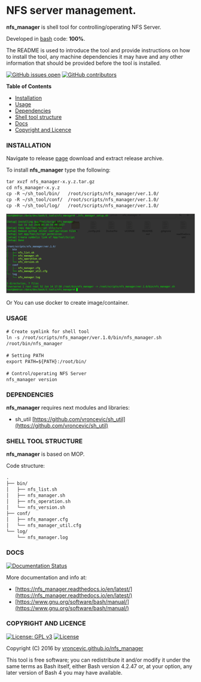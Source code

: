 # NFS server management.

**nfs_manager** is shell tool for controlling/operating NFS Server.

Developed in [bash](https://en.wikipedia.org/wiki/Bash_(Unix_shell)) code: **100%**.

The README is used to introduce the tool and provide instructions on
how to install the tool, any machine dependencies it may have and any
other information that should be provided before the tool is installed.

[![GitHub issues open](https://img.shields.io/github/issues/vroncevic/nfs_manager.svg)](https://github.com/vroncevic/nfs_manager/issues)
 [![GitHub contributors](https://img.shields.io/github/contributors/vroncevic/nfs_manager.svg)](https://github.com/vroncevic/nfs_manager/graphs/contributors)

<!-- START doctoc -->
**Table of Contents**

- [Installation](#installation)
- [Usage](#usage)
- [Dependencies](#dependencies)
- [Shell tool structure](#shell-tool-structure)
- [Docs](#docs)
- [Copyright and Licence](#copyright-and-licence)
<!-- END doctoc -->

### INSTALLATION

Navigate to release [page](https://github.com/vroncevic/nfs_manager/releases) download and extract release archive.

To install **nfs_manager** type the following:

```
tar xvzf nfs_manager-x.y.z.tar.gz
cd nfs_manager-x.y.z
cp -R ~/sh_tool/bin/   /root/scripts/nfs_manager/ver.1.0/
cp -R ~/sh_tool/conf/  /root/scripts/nfs_manager/ver.1.0/
cp -R ~/sh_tool/log/   /root/scripts/nfs_manager/ver.1.0/
```

![alt tag](https://raw.githubusercontent.com/vroncevic/nfs_manager/dev/docs/setup_tree.png)

Or You can use docker to create image/container.

### USAGE

```
# Create symlink for shell tool
ln -s /root/scripts/nfs_manager/ver.1.0/bin/nfs_manager.sh /root/bin/nfs_manager

# Setting PATH
export PATH=${PATH}:/root/bin/

# Control/operating NFS Server
nfs_manager version
```

### DEPENDENCIES

**nfs_manager** requires next modules and libraries:
* sh_util [https://github.com/vroncevic/sh_util](https://github.com/vroncevic/sh_util)

### SHELL TOOL STRUCTURE

**nfs_manager** is based on MOP.

Code structure:
```
.
├── bin/
│   ├── nfs_list.sh
│   ├── nfs_manager.sh
│   ├── nfs_operation.sh
│   └── nfs_version.sh
├── conf/
│   ├── nfs_manager.cfg
│   └── nfs_manager_util.cfg
└── log/
    └── nfs_manager.log
```

### DOCS

[![Documentation Status](https://readthedocs.org/projects/nfs_manager/badge/?version=latest)](https://nfs_manager.readthedocs.io/projects/nfs_manager/en/latest/?badge=latest)

More documentation and info at:
* [https://nfs_manager.readthedocs.io/en/latest/](https://nfs_manager.readthedocs.io/en/latest/)
* [https://www.gnu.org/software/bash/manual/](https://www.gnu.org/software/bash/manual/)

### COPYRIGHT AND LICENCE

[![License: GPL v3](https://img.shields.io/badge/License-GPLv3-blue.svg)](https://www.gnu.org/licenses/gpl-3.0) [![License](https://img.shields.io/badge/License-Apache%202.0-blue.svg)](https://opensource.org/licenses/Apache-2.0)

Copyright (C) 2016 by [vroncevic.github.io/nfs_manager](https://vroncevic.github.io/nfs_manager)

This tool is free software; you can redistribute it and/or modify
it under the same terms as Bash itself, either Bash version 4.2.47 or,
at your option, any later version of Bash 4 you may have available.

